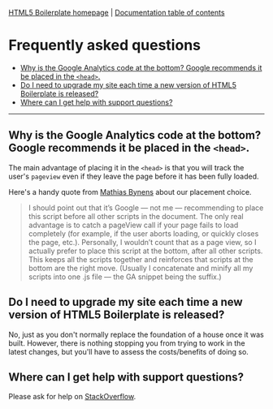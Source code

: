 [HTML5 Boilerplate homepage](https://html5boilerplate.com/) | [Documentation
table of contents](TOC.md)

# Frequently asked questions

- [Why is the Google Analytics code at the bottom? Google recommends it be
  placed in the
  `<head>`.](#why-is-the-google-analytics-code-at-the-bottom-google-recommends-it-be-placed-in-the-head)
- [Do I need to upgrade my site each time a new version of HTML5 Boilerplate is
  released?](#do-i-need-to-upgrade-my-site-each-time-a-new-version-of-html5-boilerplate-is-released)
- [Where can I get help with support
  questions?](#where-can-i-get-help-with-support-questions)

---

## Why is the Google Analytics code at the bottom? Google recommends it be placed in the `<head>`.

The main advantage of placing it in the `<head>` is that you will track the
user's `pageview` even if they leave the page before it has been fully loaded.

Here's a handy quote from [Mathias
Bynens](https://mathiasbynens.be/notes/async-analytics-snippet#comment-50) about
our placement choice.

> I should point out that it’s Google — not me — recommending to place this
> script before all other scripts in the document. The only real advantage is to
> catch a pageView call if your page fails to load completely (for example, if the
> user aborts loading, or quickly closes the page, etc.). Personally, I wouldn’t
> count that as a page view, so I actually prefer to place this script at the
> bottom, after all other scripts. This keeps all the scripts together and
> reinforces that scripts at the bottom are the right move. (Usually I concatenate
> and minify all my scripts into one .js file — the GA snippet being the suffix.)

## Do I need to upgrade my site each time a new version of HTML5 Boilerplate is released?

No, just as you don't normally replace the foundation of a house once it was
built. However, there is nothing stopping you from trying to work in the latest
changes, but you'll have to assess the costs/benefits of doing so.

## Where can I get help with support questions?

Please ask for help on
[StackOverflow](https://stackoverflow.com/questions/tagged/html5boilerplate).

